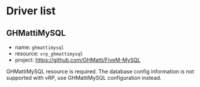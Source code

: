 
# Driver list

## GHMattiMySQL

* name: `ghmattimysql`
* resource: `vrp_ghmattimysql`
* project: https://github.com/GHMatti/FiveM-MySQL

GHMattiMySQL resource is required.
The database config information is not supported with vRP, use GHMattiMySQL configuration instead.
